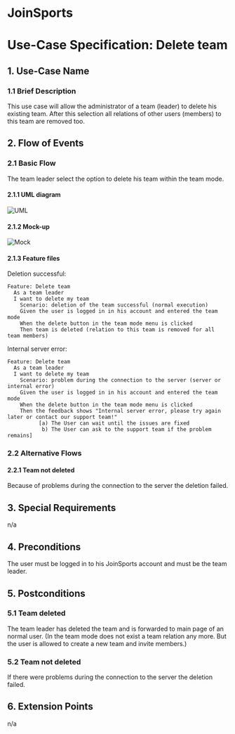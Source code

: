 # JoinSports
# Use-Case Specification: Delete team

## 1. Use-Case Name 
### 1.1 Brief Description
This use case will allow the administrator of a team (leader) to delete his existing team. 
After this selection all relations of other users (members) to this team are removed too.

## 2. Flow of Events
### 2.1 Basic Flow 
The team leader select the option to delete his team within the team mode.

#### 2.1.1 UML diagram
![UML]

#### 2.1.2 Mock-up 
![Mock]

#### 2.1.3 Feature files
<!-- ![Feature] -->

Deletion successful:
```cucumber
Feature: Delete team
  As a team leader
  I want to delete my team
 	Scenario: deletion of the team successful (normal execution)
    Given the user is logged in in his account and entered the team mode
    When the delete button in the team mode menu is clicked
    Then team is deleted (relation to this team is removed for all team members)
```

Internal server error:
```cucumber
Feature: Delete team
  As a team leader
  I want to delete my team
 	Scenario: problem during the connection to the server (server or internal error)
    Given the user is logged in in his account and entered the team mode
    When the delete button in the team mode menu is clicked
    Then the feedback shows "Internal server error, please try again later or contact our support team!"
          [a) The User can wait until the issues are fixed
           b) The User can ask to the support team if the problem remains]
```

### 2.2 Alternative Flows
#### 2.2.1 Team not deleted 
Because of problems during the connection to the server the deletion failed.

## 3. Special Requirements
n/a

## 4. Preconditions
The user must be logged in to his JoinSports account and must be the team leader.

## 5. Postconditions
### 5.1 Team deleted
The team leader has deleted the team and is forwarded to main page of an normal user.
(In the team mode does not exist a team relation any more. But the user is allowed to create a new team and invite members.)

### 5.2	Team not deleted
If there were problems during the connection to the server the deletion failed.

## 6. Extension Points
n/a

<!-- picture links -->
[UML]: ? "UML Diagram"
[Mock]: ? "Mock-Up"
<!-- [Feature]:  "Feature file" -->
